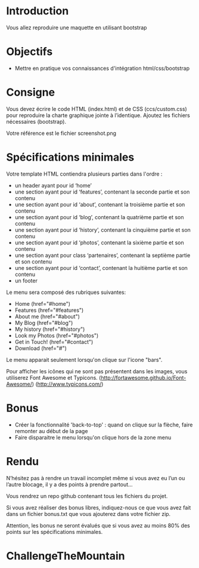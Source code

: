 # Introduction 

Vous allez reproduire une maquette en utilisant bootstrap

# Objectifs

* Mettre en pratique vos connaissances d'intégration html/css/bootstrap

# Consigne

Vous devez écrire le code HTML (index.html) et de CSS (ccs/custom.css) pour reproduire la charte graphique jointe à l’identique. Ajoutez les fichiers nécessaires (bootstrap).

Votre référence est le fichier screenshot.png

# Spécifications minimales

Votre template HTML contiendra plusieurs parties dans l'ordre :

* un header ayant pour id ‘home’
* une section ayant pour id ‘features’, contenant la seconde partie et son contenu
* une section ayant pour id ‘about’, contenant la troisième partie et son contenu
* une section ayant pour id ‘blog’, contenant la quatrième partie et son contenu
* une section ayant pour id ‘history’, contenant la cinquième partie et son contenu
* une section ayant pour id ‘photos’, contenant la sixième partie et son contenu
* une section ayant pour class ‘partenaires’, contenant la septième partie et son contenu
* une section ayant pour id ‘contact’, contenant la huitième partie et son contenu
* un footer

Le menu sera composé des rubriques suivantes: 
* Home (href="#home")
* Features (href="#features")
* About me (href="#about")
* My Blog (href="#blog")
* My history (href="#history")
* Look my Photos (href="#photos")
* Get in Touch! (href="#contact")
* Download (href="#")

Le menu apparait seulement lorsqu'on clique sur l'icone "bars".

Pour afficher les icônes qui ne sont pas présentent dans les images, vous utiliserez Font Awesome et Typicons.
(http://fortawesome.github.io/Font-Awesome/) 
(http://www.typicons.com/)

# Bonus

* Créer la fonctionnalité 'back-to-top' : quand on clique sur la flèche, faire remonter au début de la page
* Faire disparaitre le menu lorsqu'on clique hors de la zone menu

# Rendu 

N’hésitez pas à rendre un travail incomplet même si vous avez eu l’un ou l’autre blocage, il y a des points à prendre partout...

Vous rendrez un repo github contenant tous les fichiers du projet.

Si vous avez réaliser des bonus libres, indiquez-nous ce que vous avez fait dans un fichier bonus.txt que vous ajouterez dans votre fichier zip.

Attention, les bonus ne seront évalués que si vous avez au moins 80% des points sur les spécifications minimales.
# ChallengeTheMountain
